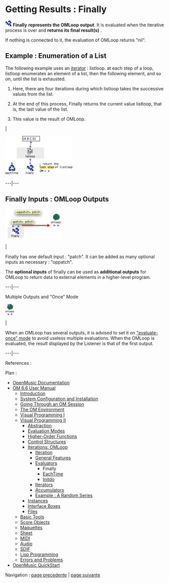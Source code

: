 
# Getting Results : Finally

![](../res/finally_icon.png) **Finally** **represents the OMLoop output**. It
is evaluated when the iterative process is over and **returns its final
result(s)** .

If nothing is connected to it, the evaluation of OMLoop returns "nil".

## Example : Enumeration of a List

The following example uses an [iterator](LoopIterators) : listloop. at
each step of a loop, listloop enumerates an element of a list, then the
following element, and so on, until the list is exhausted.

  1. Here, there are four iterations during which listloop takes the successive values from the list. 

  2. At the end of this process, Finally returns the current value listloop, that is, the last value of the list. 

  3. This value is the result of OMLoop. 

|

![](../res/finally-ex.png)  
  
---|---  
  
## Finally Inputs : OMLoop Outputs

![](../res/additionoutloop.png)

|

Finally has one default input : "patch". It can be added as many optional
inputs as necessary : "oppatch".

The **optional inputs** of  finally can be used as **additional outputs** for
OMLoop to return data to external elements in a higher-level program.  
  
---|---  
  
Multiple Outputs and "Once" Mode

![](../res/looponce_icon.png)

|

When an OMLoop has several outputs, it is advised to set it on ["evaluate-
once" mode](EvOnceMode) to avoid useless multiple evaluations. When the
OMLoop is evaluated, the result displayed by the Listener is that of the first
output.  
  
---|---  
  
References :

Plan :

  * [OpenMusic Documentation](OM-Documentation)
  * [OM 6.6 User Manual](OM-User-Manual)
    * [Introduction](00-Sommaire)
    * [System Configuration and Installation](Installation)
    * [Going Through an OM Session](Goingthrough)
    * [The OM Environment](Environment)
    * [Visual Programming I](BasicVisualProgramming)
    * [Visual Programming II](AdvancedVisualProgramming)
      * [Abstraction](Abstraction)
      * [Evaluation Modes](EvalModes)
      * [Higher-Order Functions](HighOrder)
      * [Control Structures](Control)
      * [Iterations: OMLoop](OMLoop)
        * [Iteration](LoopIntro)
        * [General Features](LoopGeneral)
        * [Evaluators](LoopEvaluators)
          * Finally
          * [EachTime](Eachtime)
          * [Initdo](Initdo)
        * [Iterators](LoopIterators)
        * [Accumulators](LoopAccumulators)
        * [Example : A Random Series](LoopExample)
      * [Instances](Instances)
      * [Interface Boxes](InterfaceBoxes)
      * [Files](Files)
    * [Basic Tools](BasicObjects)
    * [Score Objects](ScoreObjects)
    * [Maquettes](Maquettes)
    * [Sheet](Sheet)
    * [MIDI](MIDI)
    * [Audio](Audio)
    * [SDIF](SDIF)
    * [Lisp Programming](Lisp)
    * [Errors and Problems](errors)
  * [OpenMusic QuickStart](QuickStart-Chapters)

Navigation : [page precedente](LoopEvaluators "page
précédente\(Evaluators\)") | [page suivante](Eachtime "page
suivante\(EachTime\)")

